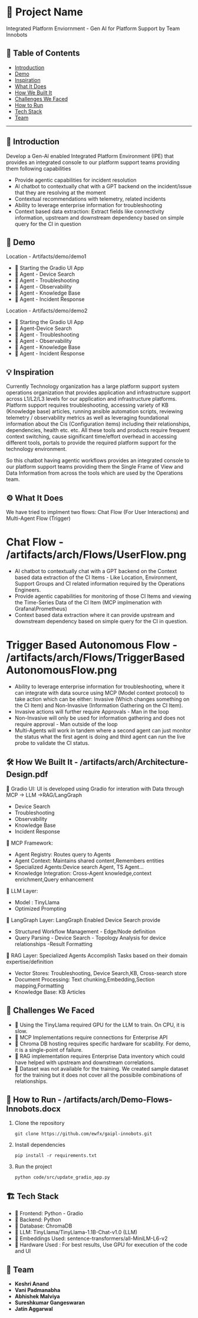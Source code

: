 # 🚀 Project Name
Integrated Platform Enviornment - Gen AI for Platform Support by Team Innobots

## 📌 Table of Contents
- [Introduction](#introduction)
- [Demo](#demo)
- [Inspiration](#inspiration)
- [What It Does](#what-it-does)
- [How We Built It](#how-we-built-it)
- [Challenges We Faced](#challenges-we-faced)
- [How to Run](#how-to-run)
- [Tech Stack](#tech-stack)
- [Team](#team)

---

## 🎯 Introduction
Develop a Gen-Al enabled Integrated Platform Environment (IPE) that provides an integrated console to our platform support teams providing them following capabilities

- Provide agentic capabilities for incident resolution
- Al chatbot to contextually chat with a GPT backend on the incident/issue that they are resolving at the moment
- Contextual recommendations with telemetry, related incidents
- Ability to leverage enterprise information for troubleshooting
- Context based data extraction: Extract fields like connectivity information, upstream and downstream dependency based on simple query for the Cl in question

## 🎥 Demo
Location - Artifacts/demo/demo1
- 🔹 Starting the Gradio UI App
- 🔹 Agent - Device Search
- 🔹 Agent - Troubleshooting
- 🔹 Agent - Observability
- 🔹 Agent - Knowledge Base
- 🔹 Agent - Incident Response

Location - Artifacts/demo/demo2
- 🔹 Starting the Gradio UI App
- 🔹 Agent-Device Search
- 🔹 Agent - Troubleshooting
- 🔹 Agent - Observability
- 🔹 Agent - Knowledge Base
- 🔹 Agent - Incident Response

## 💡 Inspiration
Currently Technology organization has a large platform support system operations organization that provides application and infrastructure support across L1/L2/L3 levels for our application and infrastructure platforms. Platform support requires troubleshooting, accessing variety of KB (Knowledge base) articles, running ansible automation scripts, reviewing telemetry / observability metrics as well as leveraging foundational information about the Cis (Configuration items) including their relationships, dependencies, health etc. etc. All these tools and products require frequent context switching, cause significant time/effort overhead in accessing different tools, portals to provide the required platform support for the technology environment.

So this chatbot having agentic workflows provides an integrated console to our platform support teams providing them the Single Frame of View and Data Information from across the tools which are used by the Operations team.

## ⚙️ What It Does
We have tried to implment two flows: Chat Flow (For User Interactions) and Multi-Agent Flow (Trigger)
# Chat Flow - /artifacts/arch/Flows/UserFlow.png
- AI chatbot to contextually chat with a GPT backend on the Context based data extraction of the CI Items - Like Location, Environment, Support Groups and CI related information required by the Operations Engineers.
- Provide agentic capabilities for monitoring of those CI Items and viewing the Time-Series Data of the CI Item (MCP implmenation with Grafana\Prometheus)
- Context based data extraction where it can provide upstream and downstream dependency based on simple query for the CI in question.

# Trigger Based Autonomous Flow - /artifacts/arch/Flows/TriggerBasedAutonomousFlow.png
- Ability to leverage enterprise information for troubleshooting, where it can integrate with data source using MCP (Model context protocol) to take action which can be either: Invasive (Which changes something on the CI Item) and Non-Invasive (Information Gathering on the CI Item). 
- Invasive actions will further require Approvals - Man in the loop
- Non-Invasive will only be used for information gathering and does not require approval - Man outside of the loop
- Multi-Agents will work in tandem where a second agent can just monitor the status what the first agent is doing and third agent can run the live probe to validate the CI status.

## 🛠️ How We Built It - /artifacts/arch/Architecture-Design.pdf

🔹 Gradio UI: UI is developed using Gradio for interation with Data through MCP -> LLM ->RAG/LangGraph
- Device Search
- Troubleshooting
- Observability
- Knowledge Base
- Incident Response

🔹 MCP Framework:
- Agent Registry: Routes query to Agents
- Agent Context: Maintains shared content,Remembers entities
- Specialized Agents:Device search Agent, TS Agent... 
- Knowledge Integration: Cross-Agent knowledge,context enrichment,Query enhancement

🔹 LLM Layer:
- Model : TinyLlama
- Optimized Prompting

🔹 LangGraph Layer: LangGraph Enabled Device Search provide
- Structured Workflow Management - Edge/Node definition
- Query Parsing - Device Search - Topology Analysis for device relationships -Result Formatting

🔹 RAG Layer: Specialized Agents Accomplish Tasks based on their domain expertise/definition
- Vector Stores: Troubleshooting, Device Search,KB, Cross-search store
- Document Processing: Text chunking,Embedding,Section mapping,Formatting
- Knowledge Base: KB Articles

## 🚧 Challenges We Faced
- 🔹 Using the TinyLlama required GPU for the LLM to train. On CPU, it is slow.
- 🔹 MCP Implementations require connections for Enterprise API
- 🔹 Chroma DB hosting requires specific hardware for scability. For demo, it is a single-point of failure.
- 🔹 RAG implementation requires Enterprise Data inventory which could have helped with upstream and downstream correlations.
- 🔹 Dataset was not available for the training. We created sample dataset for the training but it does not cover all the possibile combinations of relationships.

## 🏃 How to Run - /artifacts/arch/Demo-Flows-Innobots.docx
1. Clone the repository  
   ```
   git clone https://github.com/ewfx/gaipl-innobots.git
   ```
2. Install dependencies  
   ```
   pip install -r requirements.txt
   ```
3. Run the project  
   ```
   python code/src/update_gradio_app.py
   ```

## 🏗️ Tech Stack
- 🔹 Frontend: Python - Gradio
- 🔹 Backend: Python
- 🔹 Database: ChromaDB
- 🔹 LLM: TinyLlama/TinyLlama-1.1B-Chat-v1.0 (LLM)
- 🔹 Embeddings Used: sentence-transformers/all-MiniLM-L6-v2
- 🔹 Hardware Used : For best results, Use GPU for execution of the code and UI

## 👥 Team
- **Keshri Anand**
- **Vani Padmanabha**
- **Abhishek Malviya**
- **Sureshkumar Gangeswaran**
- **Jatin Aggarwal**